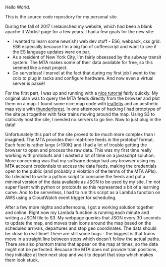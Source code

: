Hello World.

This is the source code repository for my personal site.

During the fall of 2017 I relaunched my website, which had been a blank apache It Works! page for a few years. I had a few goals for the new site:
  * I wanted to learn some new(ish) web dev stuff - ES6, webpack, css grid. ES6 especially because I'm a big fan of coffeescript and want to see if the ES language updates were on par.
  * As a resident of New York City, I'm fairly obsessed by the subway transit system. The MTA makes some of their data available for free, so this seemed like a neat project.
  * Go serverless! I marvel at the fact that during my first job I went to the colo to plug in racks and configure hardware. And now even a virtual server is passé!

For the first part, I was up and running with a [nice tutorial](http://ccoenraets.github.io/es6-tutorial) fairly quickly. My original plan was to query the MTA feeds directly from the browser and plot them on a map. I found some nice map code with [leafletjs](http://leafletjs.com/) and an aesthetic map style with [thunderforest](https://www.thunderforest.com/maps/pioneer/). In one afternoon of hacking I had prototype of the site put together with fake trains moving around the map. Using S3 to statically host the site, I needed no servers to go live. Now to just plug in the data!

Unfortunately this part of the site proved to be much more complex than I imagined. The MTA provides their real-time feeds in the protobuf format. Each feed is rather large (&gt;100K) and I had a lot of trouble getting the browser to open and process the raw data. This was my first time really working with protobufs and I wasted a lot of time on a javascript solution. More concerning was that my software design had any browser using my MTA account credentials to access the data feeds, making the credentials open to the public (and probably a violation of the terms of the MTA APIs). So I decided to write a python script to consume the feeds and put a minimal version of the data available as JSON to be used by my site. I'm not super fluent with python or protobufs so this represented a bit of a learning curve. And to be serverless, I had to run this script as a Lambda function on AWS using a CloudWatch event trigger for scheduling.

After a few more nights and afternoons, I got a working solution together and online. Right now my Lambda function is running each minute and writing a JSON file to S3. My webpage queries that JSON every 30 seconds to update the map, and moves train icons around the map based on the scheduled arrivals, departures and stop geo coordinates. The data should be close to real-time! There are still some bugs - the biggest is that trains move in a straight line between stops which doesn't follow the actual paths. There are also phantom trains that appear on the map at times, so the data might not be perfected. Because the MTA does not provide train positions, they initialize at their next stop and wait to depart that stop which makes them look stuck.
